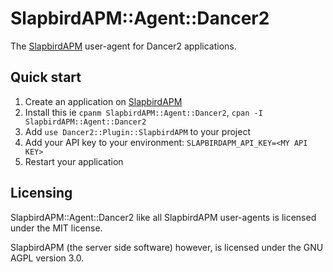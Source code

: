 # SlapbirdAPM::Agent::Dancer2

The [SlapbirdAPM](https://www.slapbirdapm.com) user-agent for Dancer2 applications.

## Quick start

1. Create an application on [SlapbirdAPM](https://www.slapbirdapm.com)
2. Install this ie `cpanm SlapbirdAPM::Agent::Dancer2`, `cpan -I SlapbirdAPM::Agent::Dancer2`
3. Add `use Dancer2::Plugin::SlapbirdAPM` to your project
4. Add your API key to your environment: `SLAPBIRDAPM_API_KEY=<MY API KEY>`
5. Restart your application

## Licensing

SlapbirdAPM::Agent::Dancer2 like all SlapbirdAPM user-agents is licensed under the MIT license.

SlapbirdAPM (the server side software) however, is licensed under the GNU AGPL version 3.0.
